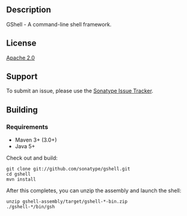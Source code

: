 Description
-----------

GShell - A command-line shell framework.

License
-------

[Apache 2.0](http://www.apache.org/licenses/LICENSE-2.0.html)

Support
-------

To submit an issue, please use the [Sonatype Issue Tracker](https://issues.sonatype.org/browse/MVNSH).

Building
--------

### Requirements

* Maven 3+ (3.0+)
* Java 5+

Check out and build:

    git clone git://github.com/sonatype/gshell.git
    cd gshell
    mvn install

After this completes, you can unzip the assembly and launch the shell:

    unzip gshell-assembly/target/gshell-*-bin.zip
    ./gshell-*/bin/gsh
